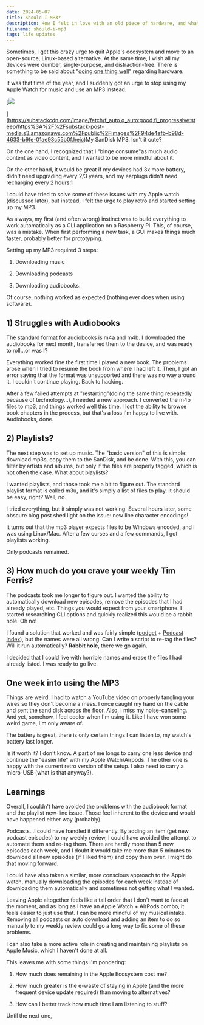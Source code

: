 ```yaml
---
date: 2024-05-07
title: Should I MP3?
description: How I felt in love with an old piece of hardware, and what it costed me
filename: should-i-mp3
tags: life updates
---
```



Sometimes, I get this crazy urge to quit Apple's ecosystem and move to an open-source, Linux-based alternative. At the same time, I wish all my devices were dumber, single-purpose, and distraction-free. There is something to be said about "[doing one thing well](https://en.wikipedia.org/wiki/Unix_philosophy)" regarding hardware.

It was that time of the year, and I suddenly got an urge to stop using my Apple Watch for music and use an MP3 instead.

[![](https://substackcdn.com/image/fetch/w_1456,c_limit,f_auto,q_auto:good,fl_progressive:steep/https%3A%2F%2Fsubstack-post-media.s3.amazonaws.com%2Fpublic%2Fimages%2F94de4efb-b98d-4633-b9fe-01ae93c55b0f.heic)

](https://substackcdn.com/image/fetch/f_auto,q_auto:good,fl_progressive:steep/https%3A%2F%2Fsubstack-post-media.s3.amazonaws.com%2Fpublic%2Fimages%2F94de4efb-b98d-4633-b9fe-01ae93c55b0f.heic)My SanDisk MP3. Isn't it cute?

On the one hand, I recognized that I "binge consume"as much audio content as video content, and I wanted to be more mindful about it.

On the other hand, it would be great if my devices had 3x more battery, didn't need upgrading every 2/3 years, and my earplugs didn't need recharging every 2 hours.[1](https://prematureoptimisation.substack.com/p/should-i-mp3#footnote-1-144372822)

I could have tried to solve some of these issues with my Apple watch (discussed later), but instead, I felt the urge to play retro and started setting up my MP3.

As always, my first (and often wrong) instinct was to build everything to work automatically as a CLI application on a Raspberry Pi. This, of course, was a mistake. When first performing a new task, a GUI makes things much faster, probably better for prototyping.

Setting up my MP3 required 3 steps:

1) Downloading music

2) Downloading podcasts

3) Downloading audiobooks.

Of course, nothing worked as expected (nothing ever does when using software).

## 1) Struggles with Audiobooks

The standard format for audiobooks is m4a and m4b. I downloaded the audiobooks for next month, transferred them to the device, and was ready to roll...or was I?

Everything worked fine the first time I played a new book. The problems arose when I tried to resume the book from where I had left it. Then, I got an error saying that the format was unsupported and there was no way around it. I couldn't continue playing. Back to hacking.

After a few failed attempts at "restarting"(doing the same thing repeatedly because of technology...), I needed a new approach. I converted the m4b files to mp3, and things worked well this time. I lost the ability to browse book chapters in the process, but that's a loss I'm happy to live with. Audiobooks, done.

## 2) Playlists?

The next step was to set up music. The "basic version" of this is simple: download mp3s, copy them to the SanDisk, and be done. With this, you can filter by artists and albums, but only if the files are properly tagged, which is not often the case. What about playlists?

I wanted playlists, and those took me a bit to figure out. The standard playlist format is called m3u, and it's simply a list of files to play. It should be easy, right? Well, no.

I tried everything, but it simply was not working. Several hours later, some obscure blog post shed light on the issue: new line character encodings!

It turns out that the mp3 player expects files to be Windows encoded, and I was using Linux/Mac. After a few curses and a few commands, I got playlists working.

Only podcasts remained.

## 3) How much do you crave your weekly Tim Ferris?

The podcasts took me longer to figure out. I wanted the ability to automatically download new episodes, remove the episodes that I had already played, etc. Things you would expect from your smartphone. I started researching CLI options and quickly realized this would be a rabbit hole. Oh no!

I found a solution that worked and was fairly simple ([podget](https://github.com/dvehrs/podget/tree/dev) + [Podcast Index](https://podcastindex.org/)), but the names were all wrong. Can I write a script to re-tag the files? Will it run automatically? **Rabbit hole**, there we go again.

I decided that I could live with horrible names and erase the files I had already listed. I was ready to go live.

## One week into using the MP3

Things are weird. I had to watch a YouTube video on properly tangling your wires so they don't become a mess. I once caught my hand on the cable and sent the sand disk across the floor. Also, I miss my noise-canceling. And yet, somehow, I feel cooler when I'm using it. Like I have won some weird game, I'm only aware of.

The battery is great, there is only certain things I can listen to, my watch's battery last longer.

Is it worth it? I don't know. A part of me longs to carry one less device and continue the "easier life" with my Apple Watch/Airpods. The other one is happy with the current retro version of the setup. I also need to carry a micro-USB (what is that anyway?).

## Learnings

Overall, I couldn't have avoided the problems with the audiobook format and the playlist new-line issue. Those feel inherent to the device and would have happened either way (probably).

Podcasts...I could have handled it differently. By adding an item (get new podcast episodes) to my weekly review, I could have avoided the attempt to automate them and re-tag them. There are hardly more than 5 new episodes each week, and I doubt it would take me more than 5 minutes to download all new episodes (if I liked them) and copy them over. I might do that moving forward.

I could have also taken a similar, more conscious approach to the Apple watch, manually downloading the episodes for each week instead of downloading them automatically and sometimes not getting what I wanted.

Leaving Apple altogether feels like a tall order that I don't want to face at the moment, and as long as I have an Apple Watch + AirPods combo, it feels easier to just use that. I can be more mindful of my musical intake. Removing all podcasts on auto download and adding an item to do so manually to my weekly review could go a long way to fix some of these problems.

I can also take a more active role in creating and maintaining playlists on Apple Music, which I haven't done at all.

This leaves me with some things I'm pondering:

1. How much does remaining in the Apple Ecosystem cost me?

2. How much greater is the e-waste of staying in Apple (and the more frequent device update required) than moving to alternatives?

3. How can I better track how much time I am listening to stuff?

Until the next one,